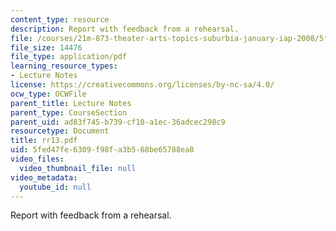 ```yaml
---
content_type: resource
description: Report with feedback from a rehearsal.
file: /courses/21m-873-theater-arts-topics-suburbia-january-iap-2008/5fed47fe6309f98fa3b568be65788ea8_rr13.pdf
file_size: 14476
file_type: application/pdf
learning_resource_types:
- Lecture Notes
license: https://creativecommons.org/licenses/by-nc-sa/4.0/
ocw_type: OCWFile
parent_title: Lecture Notes
parent_type: CourseSection
parent_uid: ad83f745-b739-cf10-a1ec-36adcec298c9
resourcetype: Document
title: rr13.pdf
uid: 5fed47fe-6309-f98f-a3b5-68be65788ea8
video_files:
  video_thumbnail_file: null
video_metadata:
  youtube_id: null
---
```

Report with feedback from a rehearsal.